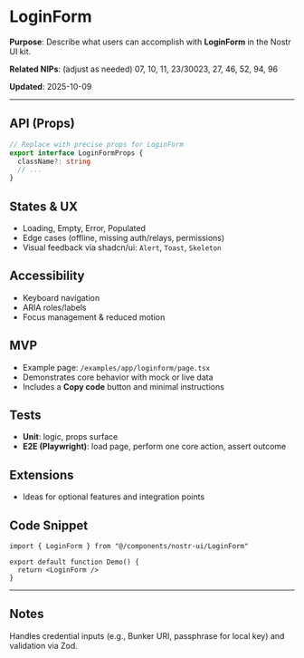# LoginForm

**Purpose**: Describe what users can accomplish with **LoginForm** in the Nostr UI kit.

**Related NIPs**: (adjust as needed) 07, 10, 11, 23/30023, 27, 46, 52, 94, 96

**Updated**: 2025-10-09

---

## API (Props)
```ts
// Replace with precise props for LoginForm
export interface LoginFormProps {
  className?: string
  // ...
}
```

## States & UX
- Loading, Empty, Error, Populated
- Edge cases (offline, missing auth/relays, permissions)
- Visual feedback via shadcn/ui: `Alert`, `Toast`, `Skeleton`

## Accessibility
- Keyboard navigation
- ARIA roles/labels
- Focus management & reduced motion

## MVP
- Example page: `/examples/app/loginform/page.tsx`
- Demonstrates core behavior with mock or live data
- Includes a **Copy code** button and minimal instructions

## Tests
- **Unit**: logic, props surface
- **E2E (Playwright)**: load page, perform one core action, assert outcome

## Extensions
- Ideas for optional features and integration points

## Code Snippet
```tsx
import { LoginForm } from "@/components/nostr-ui/LoginForm"

export default function Demo() {
  return <LoginForm />
}
```

---

## Notes
Handles credential inputs (e.g., Bunker URI, passphrase for local key) and validation via Zod.
